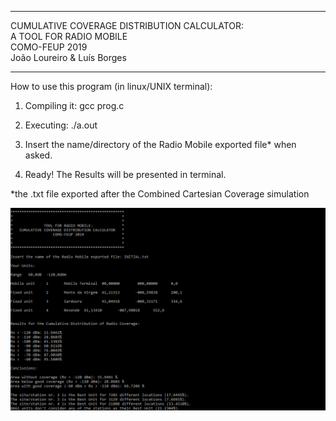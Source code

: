****************************************************                                              
   CUMULATIVE COVERAGE DISTRIBUTION CALCULATOR:  
             A TOOL FOR RADIO MOBILE             
                  COMO-FEUP 2019                 
           João Loureiro & Luís Borges                                                     
****************************************************

How to use this program (in linux/UNIX terminal):

1) Compiling it: gcc prog.c

2) Executing: ./a.out

3) Insert the name/directory of the Radio Mobile exported file* when asked.

4) Ready! The Results will be presented in terminal.

\*the .txt file exported after the Combined Cartesian Coverage simulation

![Example of Output](example.png)

